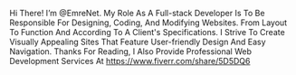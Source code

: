 Hi There! 
I’m @EmreNet. My Role As A Full-stack Developer Is To Be Responsible For Designing, Coding, And Modifying Websites.
From Layout To Function And According To A Client's Specifications. 
I Strive To Create Visually Appealing Sites That Feature User-friendly Design And Easy Navigation. 
Thanks For Reading,
I Also Provide Professional Web Development Services At https://www.fiverr.com/share/5D5DQ6
